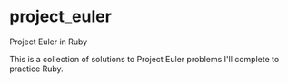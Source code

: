 project_euler
=============

Project Euler in Ruby

This is a collection of solutions to Project Euler problems I'll complete to practice Ruby. 

